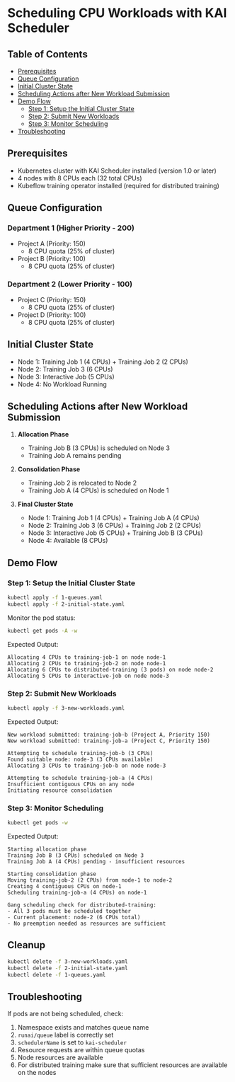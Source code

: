 # Scheduling CPU Workloads with KAI Scheduler

## Table of Contents
- [Prerequisites](#prerequisites)
- [Queue Configuration](#queue-configuration)
- [Initial Cluster State](#initial-cluster-state)
- [Scheduling Actions after New Workload Submission](#scheduling-actions-after-new-workload-submission)
- [Demo Flow](#demo-flow)
    - [Step 1: Setup the Initial Cluster State](#step-1-setup-the-initial-cluster-state)
    - [Step 2: Submit New Workloads](#step-2-submit-new-workloads)
    - [Step 3: Monitor Scheduling](#step-2-monitor-scheduling)
- [Troubleshooting](#troubleshooting)

## Prerequisites

- Kubernetes cluster with KAI Scheduler installed (version 1.0 or later)
- 4 nodes with 8 CPUs each (32 total CPUs)
- Kubeflow training operator installed (required for distributed training)

## Queue Configuration

### Department 1 (Higher Priority - 200)
- Project A (Priority: 150)
  - 8 CPU quota (25% of cluster)
- Project B (Priority: 100)
  - 8 CPU quota (25% of cluster)

### Department 2 (Lower Priority - 100)
- Project C (Priority: 150)
  - 8 CPU quota (25% of cluster)
- Project D (Priority: 100)
  - 8 CPU quota (25% of cluster)

## Initial Cluster State
   - Node 1: Training Job 1 (4 CPUs) + Training Job 2 (2 CPUs)
   - Node 2: Training Job 3 (6 CPUs) 
   - Node 3: Interactive Job (5 CPUs) 
   - Node 4: No Workload Running

## Scheduling Actions after New Workload Submission

1. **Allocation Phase**
   - Training Job B (3 CPUs) is scheduled on Node 3
   - Training Job A remains pending

2. **Consolidation Phase**
   - Training Job 2 is relocated to Node 2
   - Training Job A (4 CPUs) is scheduled on Node 1

3. **Final Cluster State**
   - Node 1: Training Job 1 (4 CPUs) + Training Job A (4 CPUs)
   - Node 2: Training Job 3 (6 CPUs) + Training Job 2 (2 CPUs)
   - Node 3: Interactive Job (5 CPUs) + Training Job B (3 CPUs)
   - Node 4: Available (8 CPUs)


## Demo Flow

### Step 1: Setup the Initial Cluster State
```bash
kubectl apply -f 1-queues.yaml
kubectl apply -f 2-initial-state.yaml
```

Monitor the pod status:
```bash
kubectl get pods -A -w
```

Expected Output:
```
Allocating 4 CPUs to training-job-1 on node node-1
Allocating 2 CPUs to training-job-2 on node node-1
Allocating 6 CPUs to distributed-training (3 pods) on node node-2
Allocating 5 CPUs to interactive-job on node node-3
```

### Step 2: Submit New Workloads
```bash
kubectl apply -f 3-new-workloads.yaml
```

Expected Output:
```
New workload submitted: training-job-b (Project A, Priority 150)
New workload submitted: training-job-a (Project C, Priority 150)

Attempting to schedule training-job-b (3 CPUs)
Found suitable node: node-3 (3 CPUs available)
Allocating 3 CPUs to training-job-b on node node-3

Attempting to schedule training-job-a (4 CPUs)
Insufficient contiguous CPUs on any node
Initiating resource consolidation
```

### Step 3: Monitor Scheduling
```bash
kubectl get pods -w
```

Expected Output:
```
Starting allocation phase
Training Job B (3 CPUs) scheduled on Node 3
Training Job A (4 CPUs) pending - insufficient resources

Starting consolidation phase
Moving training-job-2 (2 CPUs) from node-1 to node-2
Creating 4 contiguous CPUs on node-1
Scheduling training-job-a (4 CPUs) on node-1

Gang scheduling check for distributed-training:
- All 3 pods must be scheduled together
- Current placement: node-2 (6 CPUs total)
- No preemption needed as resources are sufficient
```

## Cleanup
```bash
kubectl delete -f 3-new-workloads.yaml
kubectl delete -f 2-initial-state.yaml
kubectl delete -f 1-queues.yaml
```

## Troubleshooting

If pods are not being scheduled, check:
1. Namespace exists and matches queue name
2. `runai/queue` label is correctly set
3. `schedulerName` is set to `kai-scheduler`
4. Resource requests are within queue quotas
5. Node resources are available
6. For distributed training make sure that sufficient resources are available on the nodes
